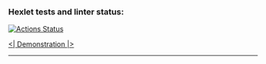 ### Hexlet tests and linter status:
[![Actions Status](https://github.com/hexletart/frontend-project-12/workflows/hexlet-check/badge.svg)](https://github.com/hexletart/frontend-project-12/actions)

[<| Demonstration |>](https://react-chat-project-by-hexletart.up.railway.app/)

---
